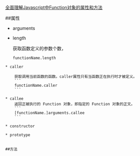 ﻿[全面理解Javascript中Function对象的属性和方法 ](http://www.cnblogs.com/liontone/p/3970420.html)

##属性

* arguments

* length 

    获取函数定义的参数个数，
    ```
    functionName.length
``` 
* caller 

    获取调用当前函数的函数。caller属性只有当函数正在执行时才被定义。
    ```
    functionName.caller
    ```

* callee 
    返回正被执行的 Function 对象，即指定的 Function 对象的正文。
    ```
    [functionName.]arguments.callee
    ```

* constructor

* prototype


##方法